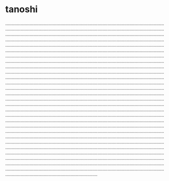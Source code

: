 # tanoshi
........................................................................................................................................................................................................................................................................................................................................................................................................................................................................................................................................................................................................................................................................................................................................................................................................................................................................................................................................................................................................................................................................................................................................................................................................................................................................................................................................................................................................................................................................................................................................................................................................................................................................................................................................................................................................................................................................................................................................................................................................................................................................................................................................................................................................................................................................................................................................................................................................................................................................................................................................................................................................................................................................................................................................................................................................................................................................................................................................................................................................................................................................................................................................................................................................................................................................................................................................................................................................................................................................................................................................................................................................................................................................................